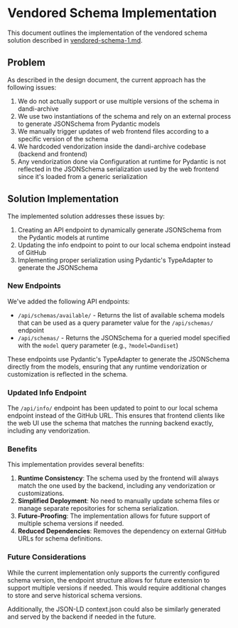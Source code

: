 # Vendored Schema Implementation

This document outlines the implementation of the vendored schema solution described in [vendored-schema-1.md](./vendored-schema-1.md).

## Problem

As described in the design document, the current approach has the following issues:

1. We do not actually support or use multiple versions of the schema in dandi-archive
2. We use two instantiations of the schema and rely on an external process to generate JSONSchema from Pydantic models
3. We manually trigger updates of web frontend files according to a specific version of the schema
4. We hardcoded vendorization inside the dandi-archive codebase (backend and frontend)
5. Any vendorization done via Configuration at runtime for Pydantic is not reflected in the JSONSchema serialization used by the web frontend since it's loaded from a generic serialization

## Solution Implementation

The implemented solution addresses these issues by:

1. Creating an API endpoint to dynamically generate JSONSchema from the Pydantic models at runtime
2. Updating the info endpoint to point to our local schema endpoint instead of GitHub
3. Implementing proper serialization using Pydantic's TypeAdapter to generate the JSONSchema

### New Endpoints

We've added the following API endpoints:

- `/api/schemas/available/` - Returns the list of available schema models that can be used as a query parameter value for the `/api/schemas/` endpoint
- `/api/schemas/` - Returns the JSONSchema for a queried model specified with the `model` query parameter (e.g., `?model=Dandiset`)

These endpoints use Pydantic's TypeAdapter to generate the JSONSchema directly from the models, ensuring that any runtime vendorization or customization is reflected in the schema.

### Updated Info Endpoint

The `/api/info/` endpoint has been updated to point to our local schema endpoint instead of the GitHub URL. This ensures that frontend clients like the web UI use the schema that matches the running backend exactly, including any vendorization.

### Benefits

This implementation provides several benefits:

1. **Runtime Consistency**: The schema used by the frontend will always match the one used by the backend, including any vendorization or customizations.
2. **Simplified Deployment**: No need to manually update schema files or manage separate repositories for schema serialization.
3. **Future-Proofing**: The implementation allows for future support of multiple schema versions if needed.
4. **Reduced Dependencies**: Removes the dependency on external GitHub URLs for schema definitions.

### Future Considerations

While the current implementation only supports the currently configured schema version, the endpoint structure allows for future extension to support multiple versions if needed. This would require additional changes to store and serve historical schema versions.

Additionally, the JSON-LD context.json could also be similarly generated and served by the backend if needed in the future.
